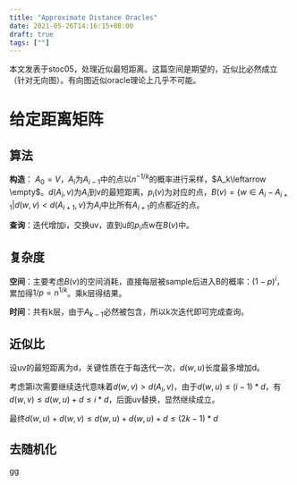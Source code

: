 ```yaml
---
title: "Approximate Distance Oracles"
date: 2021-05-26T14:16:15+08:00
draft: true
tags: [""]
---
```


本文发表于stoc05，处理近似最短距离。这篇空间是期望的，近似比必然成立（针对无向图）。有向图近似oracle理论上几乎不可能。

# 给定距离矩阵

## 算法

**构造**： $A_0=V$，$A_i$为$A_{i-1}$中的点以$n^{-1/k}$的概率进行采样，$A_k\leftarrow \empty$。$d(A_i,v)$为$A_i$到v的最短距离，$p_i(v)$为对应的点，$B(v)=\{w\in A_i-A_{i+1}|d(w,v)<d(A_{i+1},v\}$为$A_i$中比所有$A_{i+1}$的点都近的点。

**查询**：迭代增加i，交换uv，直到u的$p_i$点w在$B(v)$中。

## 复杂度

**空间**：主要考虑$B(v)$的空间消耗，直接每层被sample后进入B的概率：$(1-p)^i$，累加得$1/p=n^{1/k}$。乘k层得结果。

**时间**：共有k层，由于$A_{k-1}$必然被包含，所以k次迭代即可完成查询。

## 近似比

设uv的最短距离为d，关键性质在于每迭代一次，$d(w,u)$长度最多增加d。

考虑第i次需要继续迭代意味着$d(w,v)>d(A_i,v)$，由于$d(w,u)\le (i-1)*d$，有$d(w,v)\le d(w,u)+d\le i*d$，后面uv替换，显然继续成立。

最终$d(w,u)+d(w,v)\le d(w,u)+d(w,u)+d\le (2k-1)*d$

## 去随机化

gg



